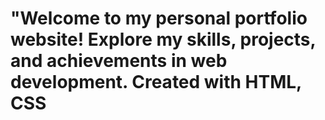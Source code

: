 # "Welcome to my personal portfolio website! Explore my skills, projects, and achievements in web development. Created with HTML, CSS
